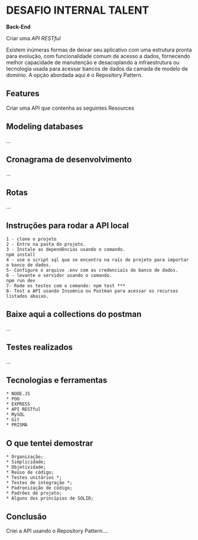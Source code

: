 
# DESAFIO INTERNAL TALENT
**Back-End**

Criar uma *API RESTful*

Existem inúmeras formas de deixar seu aplicativo com uma estrutura pronta para evolução, com funcionalidade comum de acesso a dados, fornecendo melhor capacidade de manutenção e desacoplando a infraestrutura ou tecnologia usada para acessar bancos de dados da camada de modelo de domínio. A opção abordada aqui é o Repository Pattern.

## Features
Criar uma API que contenha as seguintes Resources

                
## Modeling databases
...

## Cronagrama de desenvolvimento
...

## Rotas
<!--ts-->
...
<!--te-->


## Instruções para rodar a API local
<!--ts-->
    1 - clone o projeto
    2 - Entre na pasta do projeto.
    3 - Instale as dependências usando o comando.
    npm install
    4 - use o script sql que se encontra na raís do projeto para importar o banco de dados.
    5- Configure o arquivo .env com as credenciais do banco de dados.
    6 - levante o servidor usando o comando.
    npm run dev
    7- Rode os testes com o comando: npm test ***
    8- Test a API usando Insomnia ou Postman para acessar os recursos listados abaixo.
<!--te-->


## Baixe aqui a collections do postman
...

## Testes realizados
...

## Tecnologias e ferramentas
<!--ts-->    
    * NODE.JS
    * POO
    * EXPRESS
    * API RESTful
    * MySQL
    * Git
    * PRISMA
<!--te-->

## O que tentei demostrar ##
<!--ts-->
    * Organização;
    * Simplicidade;
    * Objetividade;
    * Reúso de código;
    * Testes unitários *;
    * Testes de integração *;
    * Padronização de código;
    * Padrões de projeto;
    * Alguns dos princípios de SOLID;
<!--te-->

## Conclusão ##
Criei a API usando o Repository Pattern....

